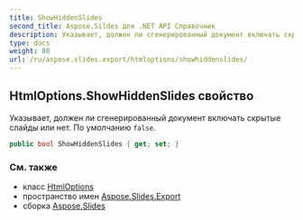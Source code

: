 ```yaml
---
title: ShowHiddenSlides
second_title: Aspose.Sildes для .NET API Справочник
description: Указывает, должен ли сгенерированный документ включать скрытые слайды или нет. По умолчанию false.
type: docs
weight: 80
url: /ru/aspose.slides.export/htmloptions/showhiddenslides/
---
```


## HtmlOptions.ShowHiddenSlides свойство

Указывает, должен ли сгенерированный документ включать скрытые слайды или нет. По умолчанию `false`.

```csharp
public bool ShowHiddenSlides { get; set; }
```

### См. также

* класс [HtmlOptions](../../htmloptions)
* пространство имен [Aspose.Slides.Export](../../htmloptions)
* сборка [Aspose.Slides](../../../)

<!-- DO NOT EDIT: сгенерировано xmldocmd для Aspose.Slides.dll -->